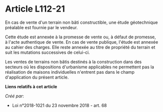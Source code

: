 # Article L112-21

En cas de vente d'un terrain non bâti constructible, une étude géotechnique préalable est fournie par le vendeur.

Cette étude est annexée à la promesse de vente ou, à défaut de promesse, à l'acte authentique de vente. En cas de vente
publique, l'étude est annexée au cahier des charges. Elle reste annexée au titre de propriété du terrain et suit les
mutations successives de celui-ci.

Les ventes de terrains non bâtis destinés à la construction dans des secteurs où les dispositions d'urbanisme applicables ne
permettent pas la réalisation de maisons individuelles n'entrent pas dans le champ d'application du présent article.

**Liens relatifs à cet article**

_Créé par_:

  - Loi n°2018-1021 du 23 novembre 2018 - art. 68

